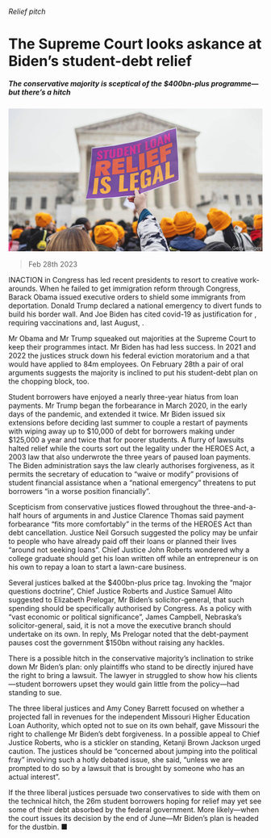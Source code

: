 ###### Relief pitch

# The Supreme Court looks askance at Biden’s student-debt relief 

##### The conservative majority is sceptical of the $400bn-plus programme—but there’s a hitch 

![image](images/20230304_USP004.jpg) 

> Feb 28th 2023 

INACTION in Congress has led recent presidents to resort to creative work-arounds. When he failed to get immigration reform through Congress, Barack Obama issued executive orders to shield some immigrants from deportation. Donald Trump declared a national emergency to divert funds to build his border wall. And Joe Biden has cited covid-19 as justification for , requiring vaccinations and, last August, .

Mr Obama and Mr Trump squeaked out majorities at the Supreme Court to keep their programmes intact. Mr Biden has had less success. In 2021 and 2022 the justices struck down his federal eviction moratorium and a  that would have applied to 84m employees. On February 28th a pair of oral arguments suggests the majority is inclined to put his student-debt plan on the chopping block, too.

Student borrowers have enjoyed a nearly three-year hiatus from loan payments. Mr Trump began the forbearance in March 2020, in the early days of the pandemic, and extended it twice. Mr Biden issued six extensions before deciding last summer to couple a restart of payments with wiping away up to $10,000 of debt for borrowers making under $125,000 a year and twice that for poorer students. A flurry of lawsuits halted relief while the courts sort out the legality under the HEROES Act, a 2003 law that also underwrote the three years of paused loan payments. The Biden administration says the law clearly authorises forgiveness, as it permits the secretary of education to “waive or modify” provisions of student financial assistance when a “national emergency” threatens to put borrowers “in a worse position financially”. 

Scepticism from conservative justices flowed throughout the three-and-a-half hours of arguments in  and Justice Clarence Thomas said payment forbearance “fits more comfortably” in the terms of the HEROES Act than debt cancellation. Justice Neil Gorsuch suggested the policy may be unfair to people who have already paid off their loans or planned their lives “around not seeking loans”. Chief Justice John Roberts wondered why a college graduate should get his loan written off while an entrepreneur is on his own to repay a loan to start a lawn-care business.

Several justices balked at the $400bn-plus price tag. Invoking the “major questions doctrine”, Chief Justice Roberts and Justice Samuel Alito suggested to Elizabeth Prelogar, Mr Biden’s solicitor-general, that such spending should be specifically authorised by Congress. As a policy with “vast economic or political significance”, James Campbell, Nebraska’s solicitor-general, said, it is not a move the executive branch should undertake on its own. In reply, Ms Prelogar noted that the debt-payment pauses cost the government $150bn without raising any hackles. 

There is a possible hitch in the conservative majority’s inclination to strike down Mr Biden’s plan: only plaintiffs who stand to be directly injured have the right to bring a lawsuit. The lawyer in struggled to show how his clients—student borrowers upset they would gain little from the policy—had standing to sue. 

The three liberal justices and Amy Coney Barrett focused on whether a projected fall in revenues for the independent Missouri Higher Education Loan Authority, which opted not to sue on its own behalf, gave Missouri the right to challenge Mr Biden’s debt forgiveness. In a possible appeal to Chief Justice Roberts, who is a stickler on standing, Ketanji Brown Jackson urged caution. The justices should be “concerned about jumping into the political fray” involving such a hotly debated issue, she said, “unless we are prompted to do so by a lawsuit that is brought by someone who has an actual interest”. 

If the three liberal justices persuade two conservatives to side with them on the technical hitch, the 26m student borrowers hoping for relief may yet see some of their debt absorbed by the federal government. More likely—when the court issues its decision by the end of June—Mr Biden’s plan is headed for the dustbin. ■


